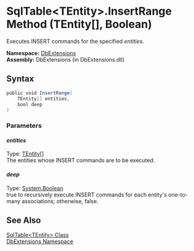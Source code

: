SqlTable&lt;TEntity>.InsertRange Method (TEntity[], Boolean)
============================================================
Executes INSERT commands for the specified *entities*.

**Namespace:** [DbExtensions][1]  
**Assembly:** DbExtensions (in DbExtensions.dll)

Syntax
------

```csharp
public void InsertRange(
	TEntity[] entities,
	bool deep
)
```

### Parameters

#### *entities*
Type: [TEntity][2][]  
The entities whose INSERT commands are to be executed.

#### *deep*
Type: [System.Boolean][3]  
true to recursively execute INSERT commands for each entity's one-to-many associations; otherwise, false.


See Also
--------
[SqlTable&lt;TEntity> Class][2]  
[DbExtensions Namespace][1]  

[1]: ../README.md
[2]: README.md
[3]: http://msdn.microsoft.com/en-us/library/a28wyd50